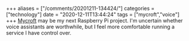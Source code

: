 +++
aliases = ["/comments/20201211-134424/"]
categories = ["technology"]
date = "2020-12-11T13:44:24"
tags = ["mycroft","voice"]
+++
[Mycroft](https://mycroft.ai/) may be my next Raspberry Pi project. I'm uncertain whether voice assistants are worthwhile, but I feel more comfortable running a service I have control over.

